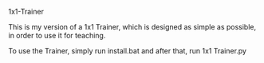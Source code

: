 1x1-Trainer

This is my version of a 1x1 Trainer, which is designed as simple as possible, in order to use it for teaching.

To use the Trainer, simply run install.bat and after that, run 1x1 Trainer.py
